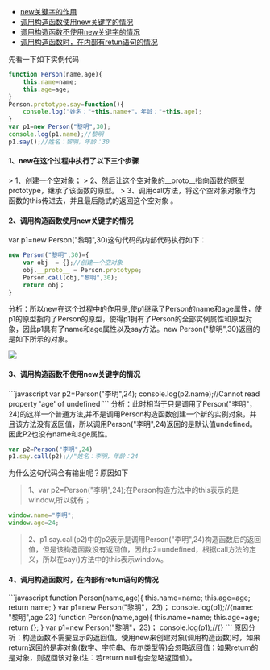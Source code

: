 <ul>
    <li><a href="#new">new关键字的作用</a></li>
    <li><a href="#useNew">调用构造函数使用new关键字的情况</a></li>
    <li><a href="#noNew">调用构造函数不使用new关键字的情况</a></li>
    <li><a href="#return">调用构造函数时，在内部有retun语句的情况</a></li>
</ul>

先看一下如下实例代码
```javascript
function Person(name,age){
    this.name=name;
    this.age=age;
}
Person.prototype.say=function(){
    console.log("姓名："+this.name+"，年龄："+this.age);				
}
var p1=new Person("黎明",30);
console.log(p1.name);//黎明
p1.say();//姓名：黎明，年龄：30
```

<h4><span id="new">1、new在这个过程中执行了以下三个步骤</span></h4>
> 1、创建一个空对象；   
> 2、然后让这个空对象的__proto__指向函数的原型prototype，继承了该函数的原型。    
> 3、调用call方法，将这个空对象对象作为函数的this传进去，并且最后隐式的返回这个空对象 。

<h4><span id="useNew">2、调用构造函数使用new关键字的情况</span></h4>
var p1=new Person("黎明",30)这句代码的内部代码执行如下： 

```javascript
new Person("黎明",30)={
    var obj  = {};//创建一个空对象 
    obj.__proto__ = Person.prototype;   
    Person.call(obj,"黎明",30);
    return obj；
}
```
​		分析：所以new在这个过程中的作用是,使p1继承了Person的name和age属性，使p1的原型指向了Person的原型，使得p1拥有了Person的全部实例属性和原型对象，因此p1具有了name和age属性以及say方法。new Person("黎明",30)返回的是如下所示的对象。

![](https://user-gold-cdn.xitu.io/2019/4/5/169ed224f2de8e81?w=452&h=191&f=png&s=14037)

<h4><span id="noNew">3、调用构造函数不使用new关键字的情况</span></h4>
```javascript	
var p2=Person("李明",24);
console.log(p2.name);//Cannot read property 'age' of undefined
```
​		分析：此时相当于只是调用了Person("李明"，24)的这样一个普通方法,并不是调用Person构造函数创建一个新的实例对象，并且该方法没有返回值，所以调用Person("李明",24)返回的是默认值undefined。因此P2也没有name和age属性。

```javascript
var p2=Person("李明",24)
p1.say.call(p2);//"姓名：李明，年龄：24
```
为什么这句代码会有输出呢？原因如下    
>1、var p2=Person("李明",24);在Person构造方法中的this表示的是window,所以就有；

```javascript    
window.name="李明";
window.age=24;
```
>2、p1.say.call(p2)中的p2表示是调用Person("李明",24)构造函数后的返回值，但是该构造函数没有返回值，因此p2=undefined，根据call方法的定义，所以在say()方法中的this表示window。

<h4><span id="return">4、调用构造函数时，在内部有retun语句的情况</span></h4>
```javascript	 
         function Person(name,age){
		this.name=name;
		this.age=age;
		return name;
	 }
	 var p1=new Person("黎明"，23)；
	 console.log(p1);//{name: "黎明",age:23}
	 function Person(name,age){
		this.name=name;
		this.age=age;
		return {};
	}
	 var p1=new Person("黎明"，23)；
	 console.log(p1);//{}
```
​		原因分析：构造函数不需要显示的返回值。使用new来创建对象(调用构造函数)时，如果return返回的是非对象(数字、字符串、布尔类型等)会忽略返回值；如果return的是对象，则返回该对象(注：若return null也会忽略返回值）。